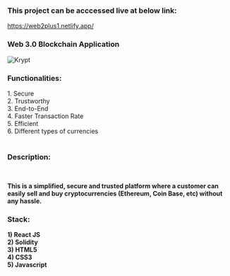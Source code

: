 ### This project can be acccessed live at below link:

https://web2plus1.netlify.app/

### Web 3.0 Blockchain Application

![Krypt](https://i.ibb.co/DVF4tNW/image.png)

<h3><b>Functionalities:</b></h3>
1. Secure  <br>
2. Trustworthy  <br>
3. End-to-End  <br>
4. Faster Transaction Rate  <br>
5. Efficient  <br>
6. Different types of currencies  <br><br>

<h3><b>Description:</b></h3><br>

<b>This is a simplified, secure and trusted platform where a customer can easily sell and buy cryptocurrencies (Ethereum, Coin Base, etc) without any hassle.</b>

<h3><b>Stack:</b></h3>

<b>1) React JS</b> <br>
<b>2) Solidity</b> <br>
<b>3) HTML5</b> <br>
<b>4) CSS3</b> <br>
<b>5) Javascript</b> <br>
